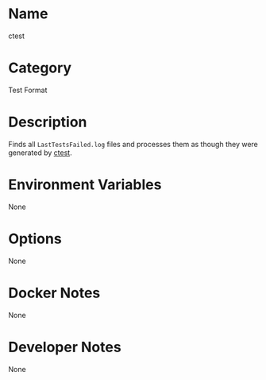 <!---
  Licensed to the Apache Software Foundation (ASF) under one
  or more contributor license agreements.  See the NOTICE file
  distributed with this work for additional information
  regarding copyright ownership.  The ASF licenses this file
  to you under the Apache License, Version 2.0 (the
  "License"); you may not use this file except in compliance
  with the License.  You may obtain a copy of the License at

    http://www.apache.org/licenses/LICENSE-2.0

  Unless required by applicable law or agreed to in writing,
  software distributed under the License is distributed on an
  "AS IS" BASIS, WITHOUT WARRANTIES OR CONDITIONS OF ANY
  KIND, either express or implied.  See the License for the
  specific language governing permissions and limitations
  under the License.
-->

# Name

ctest

# Category

Test Format

# Description

Finds all `LastTestsFailed.log` files and processes them as though they were generated by [ctest](https://cmake.org/cmake/help/latest/manual/ctest.1.html).

# Environment Variables

None

# Options

None

# Docker Notes

None

# Developer Notes

None
